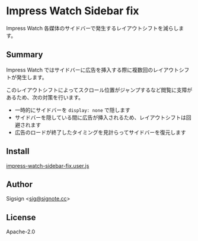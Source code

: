 # Impress Watch Sidebar fix

Impress Watch 各媒体のサイドバーで発生するレイアウトシフトを減らします。

## Summary

Impress Watch ではサイドバーに広告を挿入する際に複数回のレイアウトシフトが発生します。

このレイアウトシフトによってスクロール位置がジャンプするなど閲覧に支障があるため、次の対策を行います。

* 一時的にサイドバーを `display: none` で隠します
* サイドバーを隠している間に広告が挿入されるため、レイアウトシフトは回避されます
* 広告のロードが終了したタイミングを見計らってサイドバーを復元します

## Install

[impress-watch-sidebar-fix.user.js](https://github.com/sigsignv/userjs-impress-watch-sidebar-fix/raw/master/impress-watch-sidebar-fix.user.js)

## Author

Sigsign <<sig@signote.cc>>

## License

Apache-2.0
